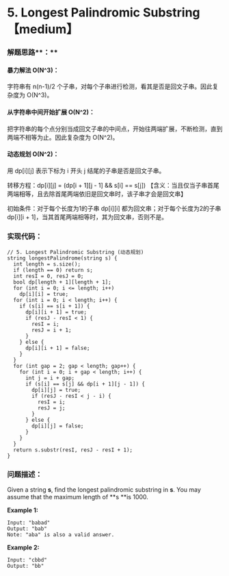 # 5. Longest Palindromic Substring【medium】

### 解题思路**：**

#### 暴力解法 O\(N^3\)：

字符串有 n\(n-1\)/2 个子串，对每个子串进行检测，看其是否是回文子串。因此复杂度为 O\(N^3\)。

#### 从字符串中间开始扩展 O\(N^2\)：

把字符串的每个点分别当成回文子串的中间点，开始往两端扩展，不断检测，直到两端不相等为止。因此复杂度为 O\(N^2\)。

#### 动态规划 O\(N^2\)：

用 dp\[i\]\[j\] 表示下标为 i 开头 j 结尾的子串是否是回文子串。

转移方程：dp\[i\]\[j\] = \(dp\[i + 1\]\[j - 1\] && s\[i\] == s\[j\]\) 【含义：当且仅当子串首尾两端相等，且去除首尾两端依旧是回文串时，该子串才会是回文串】

初始条件：对于每个长度为1的子串 dp\[i\]\[i\] 都为回文串；对于每个长度为2的子串 dp\[i\]\[i + 1\]，当其首尾两端相等时，其为回文串，否则不是。

### 实现代码：

```
// 5. Longest Palindromic Substring (动态规划)
string longestPalindrome(string s) {
  int length = s.size();
  if (length == 0) return s;
  int resI = 0, resJ = 0;
  bool dp[length + 1][length + 1];
  for (int i = 0; i <= length; i++)
    dp[i][i] = true;
  for (int i = 0; i < length; i++) {
    if (s[i] == s[i + 1]) {
      dp[i][i + 1] = true;
      if (resJ - resI < 1) {
        resI = i;
        resJ = i + 1;
      }
    } else {
      dp[i][i + 1] = false;
    }
  }
  for (int gap = 2; gap < length; gap++) {
    for (int i = 0; i + gap < length; i++) {
      int j = i + gap;
      if (s[i] == s[j] && dp[i + 1][j - 1]) {
        dp[i][j] = true;
        if (resJ - resI < j - i) {
          resI = i;
          resJ = j;
        }
      } else {
        dp[i][j] = false;
      }
    }
  }
  return s.substr(resI, resJ - resI + 1);
}
```

### 问题描述：

Given a string **s**, find the longest palindromic substring in **s**. You may assume that the maximum length of **s **is 1000.

**Example 1:**

```
Input: "babad"
Output: "bab"
Note: "aba" is also a valid answer.
```

**Example 2:**

```
Input: "cbbd"
Output: "bb"
```



